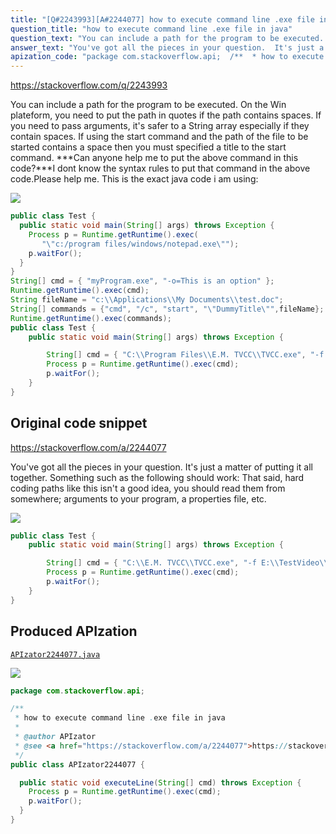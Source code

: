 ```yaml
---
title: "[Q#2243993][A#2244077] how to execute command line .exe file in java"
question_title: "how to execute command line .exe file in java"
question_text: "You can include a path for the program to be executed. On the Win plateform, you need to put the path in quotes if the path contains spaces. If you need to pass arguments, it's safer to a String array especially if they contain spaces. If using the start command and the path of the file to be started contains a space then you must specified a title to the start command. ***Can anyone help me to put the above command in this code?***I dont know the syntax rules to put that command in the above code.Please help me. This is the exact java code i am using:"
answer_text: "You've got all the pieces in your question.  It's just a matter of putting it all together. Something such as the following should work: That said, hard coding paths like this isn't a good idea, you should read them from somewhere; arguments to your program, a properties file, etc."
apization_code: "package com.stackoverflow.api;  /**  * how to execute command line .exe file in java  *  * @author APIzator  * @see <a href=\"https://stackoverflow.com/a/2244077\">https://stackoverflow.com/a/2244077</a>  */ public class APIzator2244077 {    public static void executeLine(String[] cmd) throws Exception {     Process p = Runtime.getRuntime().exec(cmd);     p.waitFor();   } }"
---
```


https://stackoverflow.com/q/2243993

You can include a path for the program to be executed. On the Win plateform, you need to put the path in quotes if the path contains spaces.
If you need to pass arguments, it&#x27;s safer to a String array especially if they contain spaces.
If using the start command and the path of the file to be started contains a space then you must specified a title to the start command.
***Can anyone help me to put the above command in this code?***I dont know the syntax rules to put that command in the above code.Please help me.
This is the exact java code i am using:


<div class="code-logo"><img src="/stackoverflow.png" /></div>

```java
public class Test {
  public static void main(String[] args) throws Exception {
    Process p = Runtime.getRuntime().exec(
       "\"c:/program files/windows/notepad.exe\"");
    p.waitFor();
  }
}
String[] cmd = { "myProgram.exe", "-o=This is an option" };
Runtime.getRuntime().exec(cmd);
String fileName = "c:\\Applications\\My Documents\\test.doc";
String[] commands = {"cmd", "/c", "start", "\"DummyTitle\"",fileName};
Runtime.getRuntime().exec(commands);
public class Test {
    public static void main(String[] args) throws Exception {

        String[] cmd = { "C:\\Program Files\\E.M. TVCC\\TVCC.exe", "-f C:\\Program Files\\E.M. TVCC\\01.avi", "-o C:\\Program Files\\E.M. TVCC\\target.3gp" };
        Process p = Runtime.getRuntime().exec(cmd);
        p.waitFor();
    }
}
```


## Original code snippet

https://stackoverflow.com/a/2244077

You&#x27;ve got all the pieces in your question.  It&#x27;s just a matter of putting it all together.
Something such as the following should work:
That said, hard coding paths like this isn&#x27;t a good idea, you should read them from somewhere; arguments to your program, a properties file, etc.

<div class="code-logo"><img src="/stackoverflow.png" /></div>

```java
public class Test {
    public static void main(String[] args) throws Exception {

        String[] cmd = { "C:\\E.M. TVCC\\TVCC.exe", "-f E:\\TestVideo\\01.avi", "-o E:\\OutputFiles\\target.3gp" };
        Process p = Runtime.getRuntime().exec(cmd);
        p.waitFor();
    }
}
```

## Produced APIzation

[`APIzator2244077.java`](https://github.com/pasqualesalza/apization/raw/main/data/search/APIzator2244077.java)

<div class="code-logo"><img src="/apizator.png" /></div>

```java
package com.stackoverflow.api;

/**
 * how to execute command line .exe file in java
 *
 * @author APIzator
 * @see <a href="https://stackoverflow.com/a/2244077">https://stackoverflow.com/a/2244077</a>
 */
public class APIzator2244077 {

  public static void executeLine(String[] cmd) throws Exception {
    Process p = Runtime.getRuntime().exec(cmd);
    p.waitFor();
  }
}

```